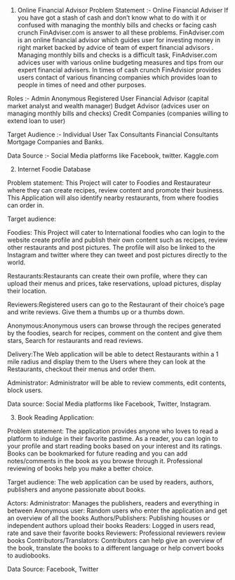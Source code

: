 1. Online Financial Advisor 
Problem Statement :- Online  Financial  Adviser 
If you have got a stash of cash and don’t know what to do with it or confused with managing the monthly bills and checks or facing cash crunch FinAdviser.com is answer to all these problems. FinAdviser.com is an online financial advisor which guides user for investing money in right market backed by advice of team of expert financial advisors . Managing monthly bills and checks is a difficult task, FinAdviser.com advices user with various online budgeting measures and tips from our expert financial advisers. In times of cash crunch FinAdvisior provides users contact of various financing companies which provides loan to people in times of need and other purposes. 
 
Roles :-
Admin
Anonymous
Registered User
Financial Advisor (capital market analyst and wealth manager)
Budget Advisor (advices user on  managing monthly bills and checks)
Credit Companies (companies willing to extend loan to user)


Target Audience :-
Individual User
Tax Consultants 
Financial Consultants
Mortgage Companies and Banks.

Data Source :-
Social Media platforms like Facebook, twitter.
Kaggle.com

     
2. Internet Foodie Database


Problem statement:
This Project will cater to Foodies and  Restaurateur where they can create recipes, review content and  promote their business. This Application will also identify nearby restaurants, from where foodies can order in.

Target audience:

Foodies: This Project will cater to International foodies who can login to the website create profile and publish their own content such as recipes, review other restaurants and post pictures. The profile will also be linked to the Instagram and twitter where they can tweet and post pictures directly to the world. 

Restaurants:Restaurants can create their own profile, where they can upload their menus and prices, take reservations, upload pictures, display their location.

Reviewers:Registered users can go to the Restaurant of their choice’s page and write reviews. Give them a thumbs up or a thumbs down. 

Anonymous:Anonymous users can browse through the recipes generated by the foodies, search for recipes,  comment on the content and give them stars, Search for restaurants and read reviews.

Delivery:The Web application will be able to detect Restaurants within a 1 mile radius and display them to the Users where they can look at the Restaurants, checkout their menus and order them.

Administrator: Administrator will be able to review comments, edit contents, block users.

Data source:
Social Media platforms like Facebook, Twitter, Instagram.



3. Book Reading Application:

Problem statement:
The application provides anyone who loves to read a platform to indulge in their favorite pastime. As a reader, you can login to your profile and start reading books based on your interest and its ratings. Books can be bookmarked for future reading and you can add notes/comments in the book as you browse through it. Professional reviewing of books help you make a better choice. 

Target audience:
The web application can be used by readers, authors, publishers and anyone passionate about books.

Actors: 
Administrator: Manages the publishers, readers and everything in between
Anonymous user: Random users who enter the application and get an overview of all the books
Authors/Publishers: Publishing houses or independent authors upload their books
Readers: Logged in users read, rate and save their favorite books
Reviewers: Professional reviewers review books
Contributors/Translators: Contributors can help give an overview of the book, translate the books to a different language or help convert books to audiobooks.

Data Source:
Facebook, Twitter

